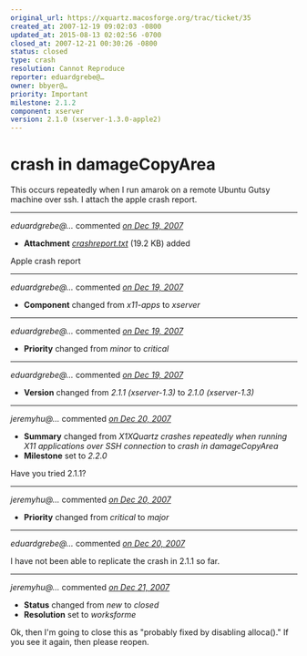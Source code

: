 ```yaml
---
original_url: https://xquartz.macosforge.org/trac/ticket/35
created_at: 2007-12-19 09:02:03 -0800
updated_at: 2015-08-13 02:02:56 -0700
closed_at: 2007-12-21 00:30:26 -0800
status: closed
type: crash
resolution: Cannot Reproduce
reporter: eduardgrebe@…
owner: bbyer@…
priority: Important
milestone: 2.1.2
component: xserver
version: 2.1.0 (xserver-1.3.0-apple2)
---
```


crash in damageCopyArea
=======================


This occurs repeatedly when I run amarok on a remote Ubuntu Gutsy machine over ssh. I attach the apple crash report.



---

*eduardgrebe@…* commented *[on Dec 19, 2007](https://xquartz.macosforge.org/trac/attachment/ticket/35/crashreport.txt "December 19, 2007 at 9:04 AM PST")*

-   **Attachment** *[crashreport.txt](../attachment/ticket/35/crashreport.txt)* (19.2 KB) added

Apple crash report



---

*eduardgrebe@…* commented *[on Dec 19, 2007](https://xquartz.macosforge.org/trac/ticket/35#comment:1 "December 19, 2007 at 9:06 AM PST")*

-   **Component** changed from *x11-apps* to *xserver*



---

*eduardgrebe@…* commented *[on Dec 19, 2007](https://xquartz.macosforge.org/trac/ticket/35#comment:2 "December 19, 2007 at 9:06 AM PST")*

-   **Priority** changed from *minor* to *critical*



---

*eduardgrebe@…* commented *[on Dec 19, 2007](https://xquartz.macosforge.org/trac/ticket/35#comment:3 "December 19, 2007 at 10:05 AM PST")*

-   **Version** changed from *2.1.1 (xserver-1.3)* to *2.1.0 (xserver-1.3)*



---

*jeremyhu@…* commented *[on Dec 20, 2007](https://xquartz.macosforge.org/trac/ticket/35#comment:4 "December 20, 2007 at 6:56 PM PST")*

-   **Summary** changed from *X1XQuartz crashes repeatedly when running X11 applications over SSH connection* to *crash in damageCopyArea*
-   **Milestone** set to *2.2.0*

Have you tried 2.1.1?



---

*jeremyhu@…* commented *[on Dec 20, 2007](https://xquartz.macosforge.org/trac/ticket/35#comment:5 "December 20, 2007 at 6:57 PM PST")*

-   **Priority** changed from *critical* to *major*



---

*eduardgrebe@…* commented *[on Dec 20, 2007](https://xquartz.macosforge.org/trac/ticket/35#comment:6 "December 20, 2007 at 10:59 PM PST")*

I have not been able to replicate the crash in 2.1.1 so far.



---

*jeremyhu@…* commented *[on Dec 21, 2007](https://xquartz.macosforge.org/trac/ticket/35#comment:7 "December 21, 2007 at 12:30 AM PST")*

-   **Status** changed from *new* to *closed*
-   **Resolution** set to *worksforme*

Ok, then I'm going to close this as "probably fixed by disabling alloca()." If you see it again, then please reopen.



